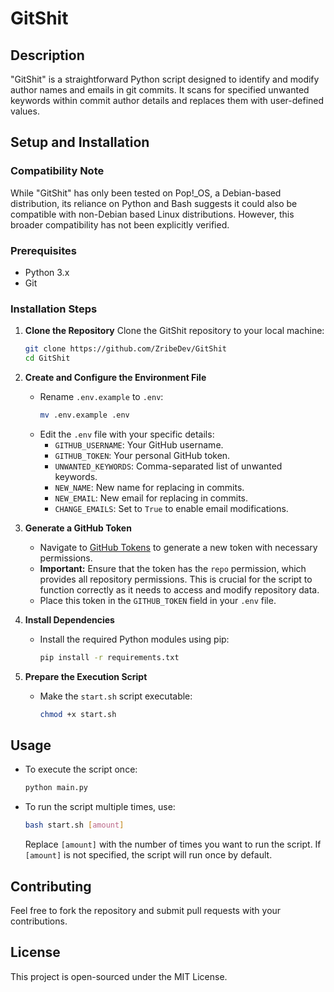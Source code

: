 # GitShit

## Description

"GitShit" is a straightforward Python script designed to identify and modify author names and emails in git commits. It scans for specified unwanted keywords within commit author details and replaces them with user-defined values.



## Setup and Installation

### Compatibility Note
While "GitShit" has only been tested on Pop!_OS, a Debian-based distribution, its reliance on Python and Bash suggests it could also be compatible with non-Debian based Linux distributions. However, this broader compatibility has not been explicitly verified.

### Prerequisites

- Python 3.x
- Git

### Installation Steps

1. **Clone the Repository**
   Clone the GitShit repository to your local machine:

   ```bash
   git clone https://github.com/ZribeDev/GitShit
   cd GitShit
   ```
2. **Create and Configure the Environment File**

   - Rename `.env.example` to `.env`:
     ```bash
     mv .env.example .env
     ```
   - Edit the `.env` file with your specific details:
     - `GITHUB_USERNAME`: Your GitHub username.
     - `GITHUB_TOKEN`: Your personal GitHub token.
     - `UNWANTED_KEYWORDS`: Comma-separated list of unwanted keywords.
     - `NEW_NAME`: New name for replacing in commits.
     - `NEW_EMAIL`: New email for replacing in commits.
     - `CHANGE_EMAILS`: Set to `True` to enable email modifications.
3. **Generate a GitHub Token**

   - Navigate to [GitHub Tokens](https://github.com/settings/tokens) to generate a new token with necessary permissions.
   - **Important:** Ensure that the token has the `repo` permission, which provides all repository permissions. This is crucial for the script to function correctly as it needs to access and modify repository data.
   - Place this token in the `GITHUB_TOKEN` field in your `.env` file.
4. **Install Dependencies**

   - Install the required Python modules using pip:
     ```bash
     pip install -r requirements.txt
     ```
5. **Prepare the Execution Script**

   - Make the `start.sh` script executable:
     ```bash
     chmod +x start.sh
     ```

## Usage

- To execute the script once:
  ```bash
  python main.py
  ```
- To run the script multiple times, use:
  ```bash
  bash start.sh [amount]
  ```

  Replace `[amount]` with the number of times you want to run the script. If `[amount]` is not specified, the script will run once by default.

## Contributing

Feel free to fork the repository and submit pull requests with your contributions.

## License

This project is open-sourced under the MIT License.
